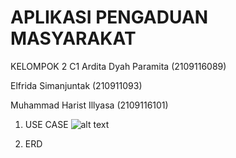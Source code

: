 # APLIKASI PENGADUAN MASYARAKAT

KELOMPOK 2 C1
Ardita Dyah Paramita (2109116089)

Elfrida Simanjuntak (210911093)

Muhammad Harist Illyasa (2109116101)


1. USE CASE
![alt text](https://github.com/harist13/pa-web-kel2/blob/main/img/Kantor.png)


2. ERD
